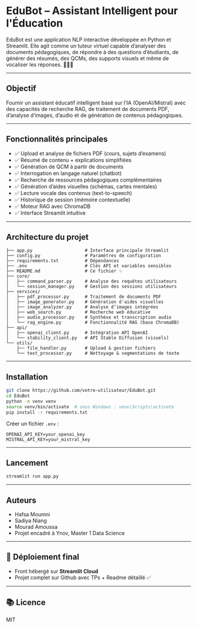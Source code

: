 
# EduBot  – Assistant Intelligent pour l'Éducation

EduBot est une application NLP interactive développée en Python et Streamlit. Elle agit comme un tuteur virtuel capable d’analyser des documents pédagogiques, de répondre à des questions d’étudiants, de générer des résumés, des QCMs, des supports visuels et même de vocaliser les réponses. 🧑‍🏫🤖

---

##  Objectif
Fournir un assistant éducatif intelligent basé sur l'IA (OpenAI/Mistral) avec des capacités de recherche RAG, de traitement de documents PDF, d’analyse d’images, d’audio et de génération de contenus pédagogiques.

---

##  Fonctionnalités principales

- ✅ Upload et analyse de fichiers PDF (cours, sujets d’examens)
- ✅ Résumé de contenu + explications simplifiées
- ✅ Génération de QCM à partir de documents
- ✅ Interrogation en langage naturel (chatbot)
- ✅ Recherche de ressources pédagogiques complémentaires
- ✅ Génération d’aides visuelles (schémas, cartes mentales)
- ✅ Lecture vocale des contenus (text-to-speech)
- ✅ Historique de session (mémoire contextuelle)
- ✅ Moteur RAG avec ChromaDB
- ✅ Interface Streamlit intuitive

---

##  Architecture du projet

```
├── app.py                    # Interface principale Streamlit
├── config.py                 # Paramètres de configuration
├── requirements.txt          # Dépendances
├── .env                      # Clés API et variables sensibles
├── README.md                 # Ce fichier ✨
├── core/
│   ├── command_parser.py     # Analyse des requêtes utilisateurs
│   └── session_manager.py    # Gestion des sessions utilisateurs
├── services/
│   ├── pdf_processor.py      # Traitement de documents PDF
│   ├── image_generator.py    # Génération d'aides visuelles
│   ├── image_analyzer.py     # Analyse d’images intégrées
│   ├── web_search.py         # Recherche web éducative
│   ├── audio_processor.py    # Synthèse et transcription audio
│   └── rag_engine.py         # Fonctionnalité RAG (base ChromaDB)
├── api/
│   ├── openai_client.py      # Intégration API OpenAI
│   └── stability_client.py   # API Stable Diffusion (visuels)
└── utils/
    ├── file_handler.py       # Upload & gestion fichiers
    └── text_processor.py     # Nettoyage & segmentations de texte
```

---

##  Installation

```bash
git clone https://github.com/votre-utilisateur/EduBot.git
cd EduBot
python -m venv venv
source venv/bin/activate  # sous Windows : venv\Scripts\activate
pip install -r requirements.txt
```

Créer un fichier `.env` :
```
OPENAI_API_KEY=your_openai_key
MISTRAL_API_KEY=your_mistral_key
```

---

##  Lancement

```bash
streamlit run app.py
```

---

##  Auteurs

- Hafsa Moumni
- Sadiya Niang
- Mourad Amoussa
- Projet encadré à Ynov, Master 1 Data Science

---

## 📎 Déploiement final

- Front hébergé sur **Streamlit Cloud**
- Projet complet sur Github avec TPs + Readme détaillé ✅

---

## 📚 Licence

MIT
